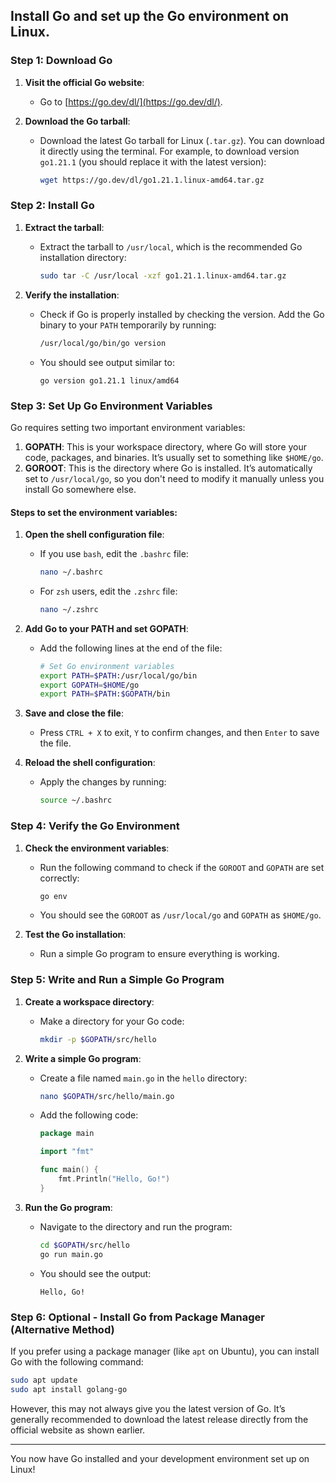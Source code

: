 ## Install Go and set up the Go environment on Linux.

### Step 1: Download Go

1. **Visit the official Go website**:

   - Go to [https://go.dev/dl/](https://go.dev/dl/).

2. **Download the Go tarball**:
   - Download the latest Go tarball for Linux (`.tar.gz`). You can download it directly using the terminal. For example, to download version `go1.21.1` (you should replace it with the latest version):
     ```bash
     wget https://go.dev/dl/go1.21.1.linux-amd64.tar.gz
     ```

### Step 2: Install Go

1. **Extract the tarball**:

   - Extract the tarball to `/usr/local`, which is the recommended Go installation directory:
     ```bash
     sudo tar -C /usr/local -xzf go1.21.1.linux-amd64.tar.gz
     ```

2. **Verify the installation**:
   - Check if Go is properly installed by checking the version. Add the Go binary to your `PATH` temporarily by running:
     ```bash
     /usr/local/go/bin/go version
     ```
   - You should see output similar to:
     ```
     go version go1.21.1 linux/amd64
     ```

### Step 3: Set Up Go Environment Variables

Go requires setting two important environment variables:

1. **GOPATH**: This is your workspace directory, where Go will store your code, packages, and binaries. It’s usually set to something like `$HOME/go`.
2. **GOROOT**: This is the directory where Go is installed. It’s automatically set to `/usr/local/go`, so you don't need to modify it manually unless you install Go somewhere else.

#### Steps to set the environment variables:

1. **Open the shell configuration file**:

   - If you use `bash`, edit the `.bashrc` file:
     ```bash
     nano ~/.bashrc
     ```
   - For `zsh` users, edit the `.zshrc` file:
     ```bash
     nano ~/.zshrc
     ```

2. **Add Go to your PATH and set GOPATH**:
   - Add the following lines at the end of the file:
     ```bash
     # Set Go environment variables
     export PATH=$PATH:/usr/local/go/bin
     export GOPATH=$HOME/go
     export PATH=$PATH:$GOPATH/bin
     ```
3. **Save and close the file**:

   - Press `CTRL + X` to exit, `Y` to confirm changes, and then `Enter` to save the file.

4. **Reload the shell configuration**:
   - Apply the changes by running:
     ```bash
     source ~/.bashrc
     ```

### Step 4: Verify the Go Environment

1. **Check the environment variables**:

   - Run the following command to check if the `GOROOT` and `GOPATH` are set correctly:
     ```bash
     go env
     ```
   - You should see the `GOROOT` as `/usr/local/go` and `GOPATH` as `$HOME/go`.

2. **Test the Go installation**:
   - Run a simple Go program to ensure everything is working.

### Step 5: Write and Run a Simple Go Program

1. **Create a workspace directory**:

   - Make a directory for your Go code:
     ```bash
     mkdir -p $GOPATH/src/hello
     ```

2. **Write a simple Go program**:

   - Create a file named `main.go` in the `hello` directory:
     ```bash
     nano $GOPATH/src/hello/main.go
     ```
   - Add the following code:

     ```go
     package main

     import "fmt"

     func main() {
         fmt.Println("Hello, Go!")
     }
     ```

3. **Run the Go program**:
   - Navigate to the directory and run the program:
     ```bash
     cd $GOPATH/src/hello
     go run main.go
     ```
   - You should see the output:
     ```
     Hello, Go!
     ```

### Step 6: Optional - Install Go from Package Manager (Alternative Method)

If you prefer using a package manager (like `apt` on Ubuntu), you can install Go with the following command:

```bash
sudo apt update
sudo apt install golang-go
```

However, this may not always give you the latest version of Go. It’s generally recommended to download the latest release directly from the official website as shown earlier.

---

You now have Go installed and your development environment set up on Linux!
